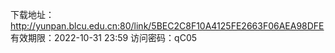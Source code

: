 下载地址：http://yunpan.blcu.edu.cn:80/link/5BEC2C8F10A4125FE2663F06AEA98DFE
有效期限：2022-10-31 23:59
访问密码：qC05